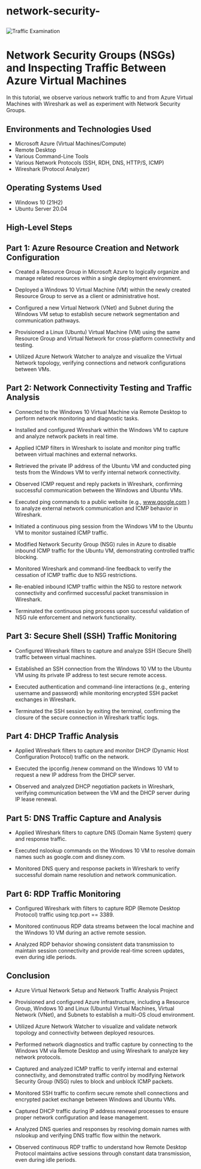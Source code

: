 # network-security-<p align="center">
<img src="https://i.imgur.com/Ua7udoS.png" alt="Traffic Examination"/>
</p>

<h1>Network Security Groups (NSGs) and Inspecting Traffic Between Azure Virtual Machines</h1>
In this tutorial, we observe various network traffic to and from Azure Virtual Machines with Wireshark as well as experiment with Network Security Groups. <br />



<h2>Environments and Technologies Used</h2>

- Microsoft Azure (Virtual Machines/Compute)
- Remote Desktop
- Various Command-Line Tools
- Various Network Protocols (SSH, RDH, DNS, HTTP/S, ICMP)
- Wireshark (Protocol Analyzer)

<h2>Operating Systems Used </h2>

- Windows 10 (21H2)
- Ubuntu Server 20.04

<h2>High-Level Steps</h2>

<h2>Part 1: Azure Resource Creation and Network Configuration</h2>

- Created a Resource Group in Microsoft Azure to logically organize and manage related resources within a single deployment environment.

- Deployed a Windows 10 Virtual Machine (VM) within the newly created Resource Group to serve as a client or administrative host.

- Configured a new Virtual Network (VNet) and Subnet during the Windows VM setup to establish secure network segmentation and communication pathways.

- Provisioned a Linux (Ubuntu) Virtual Machine (VM) using the same Resource Group and Virtual Network for cross-platform connectivity and testing.

- Utilized Azure Network Watcher to analyze and visualize the Virtual Network topology, verifying connections and network configurations between VMs.


<h2>Part 2: Network Connectivity Testing and Traffic Analysis</h2>

- Connected to the Windows 10 Virtual Machine via Remote Desktop to perform network monitoring and diagnostic tasks.

- Installed and configured Wireshark within the Windows VM to capture and analyze network packets in real time.

- Applied ICMP filters in Wireshark to isolate and monitor ping traffic between virtual machines and external networks.

- Retrieved the private IP address of the Ubuntu VM and conducted ping tests from the Windows VM to verify internal network connectivity.

- Observed ICMP request and reply packets in Wireshark, confirming successful communication between the Windows and Ubuntu VMs.

- Executed ping commands to a public website (e.g., www.google.com
) to analyze external network communication and ICMP behavior in Wireshark.

- Initiated a continuous ping session from the Windows VM to the Ubuntu VM to monitor sustained ICMP traffic.

- Modified Network Security Group (NSG) rules in Azure to disable inbound ICMP traffic for the Ubuntu VM, demonstrating controlled traffic blocking.

- Monitored Wireshark and command-line feedback to verify the cessation of ICMP traffic due to NSG restrictions.

- Re-enabled inbound ICMP traffic within the NSG to restore network connectivity and confirmed successful packet transmission in Wireshark.

- Terminated the continuous ping process upon successful validation of NSG rule enforcement and network functionality.
 <h2>Part 3: Secure Shell (SSH) Traffic Monitoring</h2>

- Configured Wireshark filters to capture and analyze SSH (Secure Shell) traffic between virtual machines.

- Established an SSH connection from the Windows 10 VM to the Ubuntu VM using its private IP address to test secure remote access.

- Executed authentication and command-line interactions (e.g., entering username and password) while monitoring encrypted SSH packet exchanges in Wireshark.

- Terminated the SSH session by exiting the terminal, confirming the closure of the secure connection in Wireshark traffic logs.


<h2>Part 4: DHCP Traffic Analysis</h2>

- Applied Wireshark filters to capture and monitor DHCP (Dynamic Host Configuration Protocol) traffic on the network.

- Executed the ipconfig /renew command on the Windows 10 VM to request a new IP address from the DHCP server.

- Observed and analyzed DHCP negotiation packets in Wireshark, verifying communication between the VM and the DHCP server during IP lease renewal.

<h2>Part 5: DNS Traffic Capture and Analysis</h2>

- Applied Wireshark filters to capture DNS (Domain Name System) query and response traffic.

- Executed nslookup commands on the Windows 10 VM to resolve domain names such as google.com and disney.com.

- Monitored DNS query and response packets in Wireshark to verify successful domain name resolution and network communication.


<h2>Part 6: RDP Traffic Monitoring</h2>

- Configured Wireshark with filters to capture RDP (Remote Desktop Protocol) traffic using tcp.port == 3389.

- Monitored continuous RDP data streams between the local machine and the Windows 10 VM during an active remote session.

- Analyzed RDP behavior showing consistent data transmission to maintain session connectivity and provide real-time screen updates, even during idle periods.

<h2>Conclusion</h2>


- Azure Virtual Network Setup and Network Traffic Analysis Project

- Provisioned and configured Azure infrastructure, including a Resource Group, Windows 10 and Linux (Ubuntu) Virtual Machines, Virtual Network (VNet), and Subnets to establish a multi-OS cloud environment.

- Utilized Azure Network Watcher to visualize and validate network topology and connectivity between deployed resources.

- Performed network diagnostics and traffic capture by connecting to the Windows VM via Remote Desktop and using Wireshark to analyze key network protocols.

- Captured and analyzed ICMP traffic to verify internal and external connectivity, and demonstrated traffic control by modifying Network Security Group (NSG) rules to block and unblock ICMP packets.

- Monitored SSH traffic to confirm secure remote shell connections and encrypted packet exchange between Windows and Ubuntu VMs.

- Captured DHCP traffic during IP address renewal processes to ensure proper network configuration and lease management.

- Analyzed DNS queries and responses by resolving domain names with nslookup and verifying DNS traffic flow within the network.

- Observed continuous RDP traffic to understand how Remote Desktop Protocol maintains active sessions through constant data transmission, even during idle periods.
